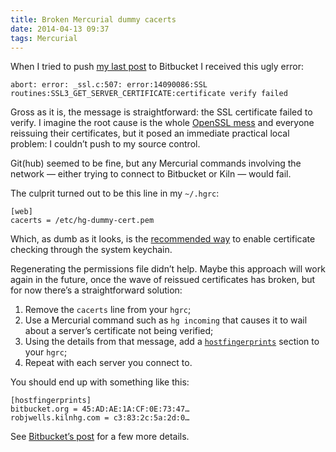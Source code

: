 ```yaml
---
title: Broken Mercurial dummy cacerts
date: 2014-04-13 09:37
tags: Mercurial
---
```


When I tried to push [my last post][manhandled] to Bitbucket I received this ugly error:

    abort: error: _ssl.c:507: error:14090086:SSL
    routines:SSL3_GET_SERVER_CERTIFICATE:certificate verify failed

[manhandled]: /2014/04/manhandled/

Gross as it is, the message is straightforward: the SSL certificate failed to verify. I imagine the root cause is the whole [OpenSSL mess][heartbleed] and everyone reissuing their certificates, but it posed an immediate practical local problem: I couldn’t push to my source control.

[heartbleed]: http://heartbleed.com

Git(hub) seemed to be fine, but any Mercurial commands involving the network — either trying to connect to Bitbucket or Kiln — would fail.

The culprit turned out to be this line in my `~/.hgrc`:

    [web]
    cacerts = /etc/hg-dummy-cert.pem

Which, as dumb as it looks, is the [recommended way][hgwiki] to enable certificate checking through the system keychain.

[hgwiki]: http://mercurial.selenic.com/wiki/CACertificates#Mac_OS_X_10.6_and_higher

Regenerating the permissions file didn’t help. Maybe this approach will work again in the future, once the wave of reissued certificates has broken, but for now there’s a straightforward solution:

1.  Remove the `cacerts` line from your `hgrc`;
2.  Use a Mercurial command such as `hg incoming` that causes it to wail about
    a server’s certificate not being verified;
3.  Using the details from that message, add a [`hostfingerprints`][hfp]
    section to your `hgrc`;
4.  Repeat with each server you connect to.
    
[hfp]: http://www.selenic.com/mercurial/hgrc.5.html#hostfingerprints

You should end up with something like this:

    [hostfingerprints]
    bitbucket.org = 45:AD:AE:1A:CF:0E:73:47…
    robjwells.kilnhg.com = c3:83:2c:5a:2d:0…

See [Bitbucket’s post][bbssl] for a few more details.

[bbssl]: http://blog.bitbucket.org/2014/04/08/bitbuckets-ssl-certificates-are-changing/

